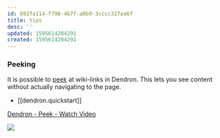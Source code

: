 ```yaml
---
id: 692fa114-f798-467f-a0b9-3cccc327aa6f
title: tips
desc: ''
updated: 1595614204291
created: 1595614204291
---
```

### Peeking

It is possible to [peek](https://code.visualstudio.com/docs/editor/editingevolved#_peek) at wiki-links in Dendron. This lets you see content without actually navigating to the page.

- [[dendron.quickstart]]

<a href="https://www.loom.com/share/2289613674ac4a4183ed5db8630120dc"> <p>Dendron - Peek - Watch Video</p> <img style="max-width:300px;" src="https://cdn.loom.com/sessions/thumbnails/2289613674ac4a4183ed5db8630120dc-with-play.gif"> </a>
